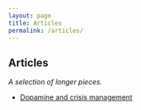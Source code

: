 ```yaml
---
layout: page
title: Articles
permalink: /articles/
---
```


## Articles
_A selection of longer pieces._

- [Dopamine and crisis management](./Dopamine-and-crisis-management.md)

